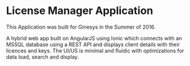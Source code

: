 # License Manager Application

This Application was built for Ginesys in the Summer of 2016. 

A hybrid web app built on AngularJS using Ionic which connects with an MSSQL database using a REST API and displays client details with their licences and keys. The UI/US is minimal and fluidic with optimizations for data load, search and display.
